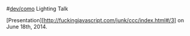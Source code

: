 #[dev/como](http://devcomo.com/) Lighting Talk

[Presentation][http://fuckingjavascript.com/junk/ccc/index.html#/3] on June 18th, 2014.